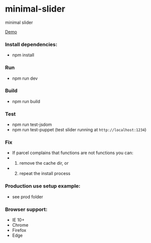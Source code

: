 # minimal-slider
minimal slider

[Demo](http://www.nielshtg.dk/minimal-slider/)

<!-- ### Install dependencies manuallly:
- npm install jquery

### Install devDependencies manually:
- npm install -g parcel-bundler
- npm install --save-dev jest
- npm install --save-dev babel-cli babel-preset-env - ( use jest with import export syntax )
- npm install --save babel-polyfill - ( allows async testing in jest :  https://babeljs.io/docs/en/babel-polyfill/ - https://github.com/babel/babel/issues/5085)
- npm install --save-dev jest-css-modules  - ( allows modules to import css : https://www.npmjs.com/package/jest-css-modules) -->

### Install dependencies:
- npm install

### Run
- npm run dev

### Build
- npm run build

### Test
- npm run test-jsdom
- npm run test-puppet (test slider running at <code>http://localhost:1234</code>)

### Fix
 - If parcel complains that functions are not functions you can:
 - 1. remove the cache dir, or
 - 2. repeat the install process

 ### Production use setup example:
  - see prod folder

 ### Browser support:
  - IE 10+
  - Chrome
  - Firefox
  - Edge